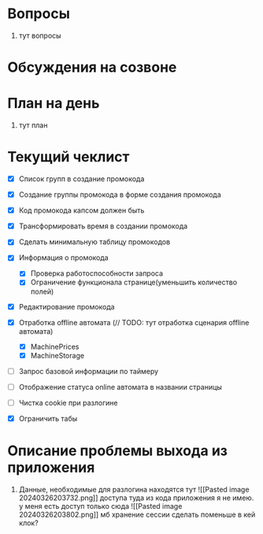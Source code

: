 # Вопросы
1. тут вопросы

# Обсуждения на созвоне

# План на день
1. тут план
# Текущий чеклист 
- [x] Список групп в создание промокода
- [x] Создание группы промокода в форме создания промокода
- [x]  Код промокода капсом должен быть
- [x] Трансформировать время в создании промокода
- [x] Сделать минимальную таблицу промокодов
- [x] Информация о промокода
	- [x] Проверка работоспособности запроса
	- [x] Ограничение функционала странице(уменьшить количество полей)
- [x] Редактирование промокода
- [x] Отработка offline автомата (// TODO: тут отработка сценария offline автомата)
	- [x] MachinePrices
	- [x] MachineStorage
- [ ] Запрос базовой информации по таймеру
- [ ] Отображение статуса online автомата в названии страницы
- [ ] Чистка cookie при разлогине
- [x] Ограничить табы


# Описание проблемы выхода из приложения
1. Данные, необходимые для разлогина находятся тут
   ![[Pasted image 20240326203732.png]]
   доступа туда из кода приложения я не имею. у меня есть доступ только сюда
   ![[Pasted image 20240326203802.png]]
   мб хранение сессии сделать поменьше в кей клок?
   
